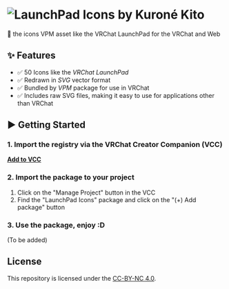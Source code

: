 # ![LaunchPad Icons by Kuroné Kito](https://kurone-kito.github.io/launchpad-icons/banner.png)

🚀 the icons VPM asset like the VRChat LaunchPad for the VRChat and Web

## ✨ Features

- ✅ 50 Icons like the _VRChat LaunchPad_
- ✅ Redrawn in _SVG_ vector format
- ✅ Bundled by _VPM_ package for use in VRChat
- ✅ Includes raw SVG files, making it easy to use for applications other than VRChat

## ▶ Getting Started

### 1. Import the registry via the VRChat Creator Companion (VCC)

**[Add to VCC](vcc://vpm/addRepo?url=https%3A%2F%2Fkurone-kito.github.io%2Fvpm%2Findex.json)**

### 2. Import the package to your project

1. Click on the "Manage Project" button in the VCC
2. Find the "LaunchPad Icons" package and click on the "(+) Add package" button

### 3. Use the package, enjoy :D

(To be added)

## License

This repository is licensed under the [CC-BY-NC 4.0](LICENSE).
